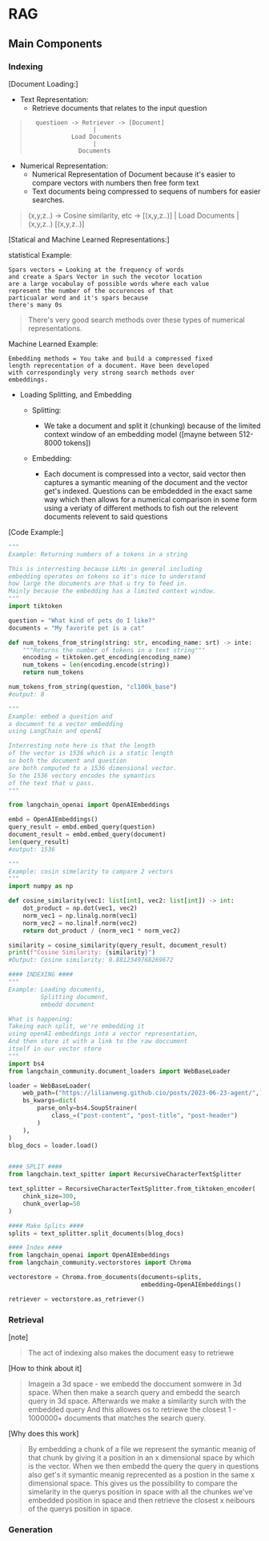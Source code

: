 # RAG

## Main Components
### Indexing
[Document Loading:]

   * Text Representation:
       * Retrieve documents that relates 
         to the input question
       
 
>       questioen -> Retriever -> [Document]
>                       |
>                 Load Documents
>                       |
>                   Documents

   * Numerical Representation:
       * Numerical Representation of Document
         because it's easier to compare vectors
         with numbers then free form text
       * Text documents being compressed to
         sequens of numbers for easier searches.

>   (x,y,z..) -> Cosine similarity, etc -> [(x,y,z..)]
>                       |
>                 Load Documents
>                       |
>                   (x,y,z..)
>                   [(x,y,z..)]



[Statical and Machine Learned Representations:]

statistical Example: 

    Spars vectors = Looking at the frequency of words
    and create a Spars Vector in such the vecotor location
    are a large vocabulay of possible words where each value
    represent the number of the occurences of that 
    particualar word and it's spars because
    there's many 0s

>    There's very good search methods over these types
>    of numerical representations. 

Machine Learned Example: 

    Embedding methods = You take and build a compressed fixed
    length reprecentation of a document. Have been developed
    with correspondingly very strong search methods over 
    embeddings. 

* Loading Splitting, and Embedding

    * Splitting:

        * We take a document and split it (chunking)
          because of the limited context window of
          an embedding model 
          ([mayne between 512-8000 tokens])

    * Embedding:

        * Each document is compressed into a vector,
          said vector then captures a symantic meaning 
          of the document and the vector get's indexed.
          Questions can be embdedded in the exact same way
          which then allows for a numerical comparison 
          in some form using a veriaty of different methods
          to fish out the relevent documents relevent to said questions

[Code Example:]
```python
"""
Example: Returning numbers of a tokens in a string

This is interresting because LLMs in general including
embedding operates on tokens so it's nice to understand
how large the documents are that u try to feed in.
Mainly because the embedding has a limited context window.
"""
import tiktoken

question = "What kind of pets do I like?"
documents = "My favorite pet is a cat"

def num_tokens_from_string(string: str, encoding_name: srt) -> inte:
    """Returns the number of tokens in a text string"""
    encoding = tiktoken.get_encoding(encoding_name)
    num_tokens = len(encoding.encode(string))
    return num_tokens

num_tokens_from_string(question, "cl100k_base")  
#output: 8
```

```python
"""
Example: embed a question and
a document to a vector embedding 
using LangChain and openAI

Interresting note here is that the length
of the vector is 1536 which is a static length
so both the document and question
are both computed to a 1536 dimensional vector.
So the 1536 vectory encodes the symantics 
of the text that u pass.
"""

from langchain_openai import OpenAIEmbeddings

embd = OpenAIEmbeddings()
query_result = embd.embed_query(question)
document_result = embd.embed_query(document)
len(query_result)
#output: 1536
```

```python
"""
Example: cosin simelarity to campare 2 vectors
"""
import numpy as np

def cosine_similarity(vec1: list[int], vec2: list[int]) -> int:
    dot_product = np.dot(vec1, vec2)
    norm_vec1 = np.linalg.norm(vec1)
    norm_vec2 = no.linalf.norm(vec2)
    return dot_product / (norm_vec1 * norm_vec2)

similarity = cosine_similarity(query_result, document_result)
print(f"Cosine Similarity: {similarity}")
#Output: Cosine similarity: 0.8812349768269672
```

```python
#### INDEXING ####
"""
Example: Loading documents,
         Splitting document,
         embedd document

What is happening:
Takeing each split, we're embedding it
using openAI embeddings into a vector representation,
And then store it with a link to the raw doccument
itself in our vector store
"""
import bs4
from langchain_community.document_loaders import WebBaseLoader

loader = WebBaseLoader(
    web_path=("https://lilianweng.github.cio/posts/2023-06-23-agent/",),
    bs_kwargs=dict(
        parse_only=bs4.SoupStrainer(
            class_=("post-content", "post-title", "post-header")
        )
    ),
)
blog_docs = loader.load()


#### SPLIT ####
from langchain.text_spitter import RecursiveCharacterTextSplitter

text_splitter = RecursiveCharacterTextSplitter.from_tiktoken_encoder(
    chink_size=300,
    chunk_overlap=50
)

#### Make Splits ####
splits = text_splitter.split_documents(blog_docs)

#### Index ####
from langchain_openai import OpenAIEmbeddings
from langchain_community.vectorstores import Chroma

vectorestore = Chroma.from_documents(documents=splits,
                                     embedding=OpenAIEmbeddings()

retriever = vectorstore.as_retriever()
```

### Retrieval
[note] 
> The act of indexing also makes 
> the document easy to retriewe

[How to think about it]
> Imagein a 3d space -  we embedd the doccument somwere in 3d space.
> When then make a search query and embedd the search query in 3d space.
> Afterwards we make a similarity surch with the embedded query
> And this allowes os to retriewe the closest 1 - 1000000+ documents
> that matches the search query.

[Why does this work]
> By embedding a chunk of a file we represent the symantic meanig of
> that chunk by giving it a position in an x dimensional space by which is the vector.
> When we then embedd the query the query in questions also get's it symantic meanig
> reprecented as a postion in the same x dimensional space. This gives us the
> possibility to compare the simelarity in the querys position in space
> with all the chunkes we've embedded position in space and then retrieve the closest 
> x neibours of the querys position in space. 

### Generation

